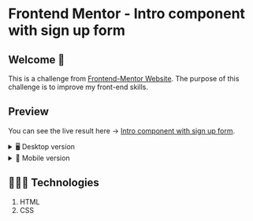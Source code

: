 # Frontend Mentor - Intro component with sign up form

## Welcome 👋
This is a challenge from [Frontend-Mentor Website](https://www.frontendmentor.io/challenges). The purpose of this challenge is to improve my front-end skills.

## Preview
You can see the live result here → [Intro component with sign up form](https://inganta23.github.io/3-column-preview-card/).
<details>
    <summary>🖥 Desktop version</summary>

![](./design/desktop-design.jpg) 

</details>
<details>
    <summary>📱 Mobile version</summary>

![](./design/mobile-design.jpg) 

</details>
 
## 👩🏻‍💻 Technologies
1. HTML
2. CSS


